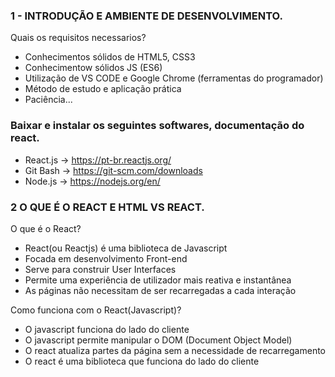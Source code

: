 ### 1 - INTRODUÇÃO E AMBIENTE DE DESENVOLVIMENTO.
Quais os requisitos necessarios?
- Conhecimentos sólidos de HTML5, CSS3
- Conhecimentow sólidos JS (ES6)
- Utilização de VS CODE e Google Chrome (ferramentas do programador)
- Método de estudo e aplicação prática
- Paciência...

### Baixar e instalar os seguintes softwares, documentação do react.

- React.js -> https://pt-br.reactjs.org/
- Git Bash -> https://git-scm.com/downloads
- Node.js  -> https://nodejs.org/en/


### 2 O QUE É O REACT E HTML VS REACT.
O que é o React?
- React(ou Reactjs) é uma biblioteca de Javascript
- Focada em desenvolvimento Front-end
- Serve para construir User Interfaces
- Permite uma experiência de utilizador mais reativa e instantânea
- As páginas não necessitam de ser recarregadas a cada interação

Como funciona com o React(Javascript)?
- O javascript funciona do lado do cliente
- O javascript permite manipular o DOM (Document Object Model)
- O react atualiza partes da página sem a necessidade de recarregamento
- O react é uma biblioteca que funciona do lado do cliente



























